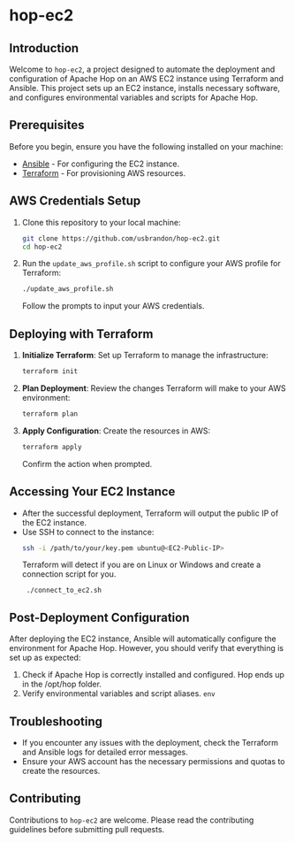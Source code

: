 
# hop-ec2

## Introduction

Welcome to `hop-ec2`, a project designed to automate the deployment and configuration of Apache Hop on an AWS EC2 instance using Terraform and Ansible. This project sets up an EC2 instance, installs necessary software, and configures environmental variables and scripts for Apache Hop.

## Prerequisites

Before you begin, ensure you have the following installed on your machine:

- [Ansible](https://docs.ansible.com/ansible/latest/installation_guide/intro_installation.html) - For configuring the EC2 instance.
- [Terraform](https://learn.hashicorp.com/tutorials/terraform/install-cli) - For provisioning AWS resources.

## AWS Credentials Setup

1. Clone this repository to your local machine:
   ```bash
   git clone https://github.com/usbrandon/hop-ec2.git
   cd hop-ec2
   ```

2. Run the `update_aws_profile.sh` script to configure your AWS profile for Terraform:
   ```bash
   ./update_aws_profile.sh
   ```
   Follow the prompts to input your AWS credentials.

## Deploying with Terraform

1. **Initialize Terraform**: Set up Terraform to manage the infrastructure:
   ```bash
   terraform init
   ```

2. **Plan Deployment**: Review the changes Terraform will make to your AWS environment:
   ```bash
   terraform plan
   ```

3. **Apply Configuration**: Create the resources in AWS:
   ```bash
   terraform apply
   ```
   Confirm the action when prompted.

## Accessing Your EC2 Instance

- After the successful deployment, Terraform will output the public IP of the EC2 instance.
- Use SSH to connect to the instance:
  ```bash
  ssh -i /path/to/your/key.pem ubuntu@<EC2-Public-IP>
  ```
  Terraform will detect if you are on Linux or Windows and create a connection script for you.
  ```
   ./connect_to_ec2.sh
  ```

## Post-Deployment Configuration

After deploying the EC2 instance, Ansible will automatically configure the environment for Apache Hop. However, you should verify that everything is set up as expected:

1. Check if Apache Hop is correctly installed and configured.
   Hop ends up in the /opt/hop folder.
2. Verify environmental variables and script aliases.
   ```env```

## Troubleshooting

- If you encounter any issues with the deployment, check the Terraform and Ansible logs for detailed error messages.
- Ensure your AWS account has the necessary permissions and quotas to create the resources.

## Contributing

Contributions to `hop-ec2` are welcome. Please read the contributing guidelines before submitting pull requests.
